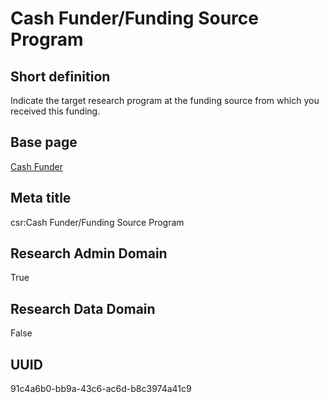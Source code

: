 # Cash Funder/Funding Source Program
## Short definition
Indicate the target research program at the funding source from which you received this funding.
## Base page
[Cash Funder](../../Objects/Cash%20Funder.md)
## Meta title
csr:Cash Funder/Funding Source Program
## Research Admin Domain
True
## Research Data Domain
False
## UUID
91c4a6b0-bb9a-43c6-ac6d-b8c3974a41c9
